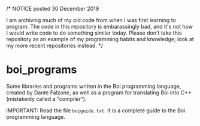 /*
NOTICE posted 30 December 2019

I am archiving much of my old code from when I was first learning to program.
The code in this repository is embarassingly bad, and it's not how I would
write code to do something similar today. Please don't take this repository
as an example of my programming habits and knowledge; look at my more recent
repositories instead.
*/

# boi_programs
Some libraries and programs written in the Boi programming language, created by Dante Falzone, as well as a program for translating Boi into C++ (mistakenly called a "compiler").

IMPORTANT: Read the file `boiguide.txt`. It is a complete guide to the Boi programming language.
